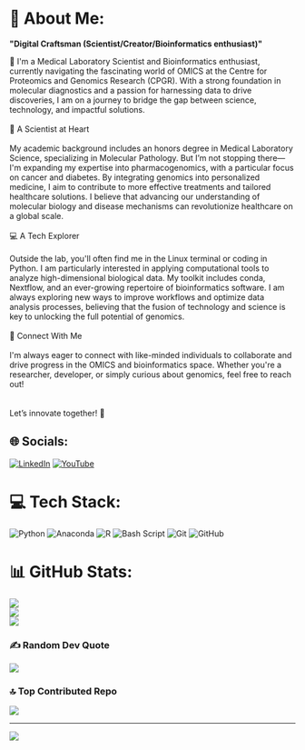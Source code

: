 # 💫 About Me:
**"Digital Craftsman (Scientist/Creator/Bioinformatics enthusiast)"**

👋 I'm a Medical Laboratory Scientist and Bioinformatics enthusiast, currently navigating the fascinating world of OMICS at the Centre for Proteomics and Genomics Research (CPGR). With a strong foundation in molecular diagnostics and a passion for harnessing data to drive discoveries, I am on a journey to bridge the gap between science, technology, and impactful solutions.<br><br>🔬 A Scientist at Heart<br><br>My academic background includes an honors degree in Medical Laboratory Science, specializing in Molecular Pathology. But I’m not stopping there—I'm expanding my expertise into pharmacogenomics, with a particular focus on cancer and diabetes. By integrating genomics into personalized medicine, I aim to contribute to more effective treatments and tailored healthcare solutions. I believe that advancing our understanding of molecular biology and disease mechanisms can revolutionize healthcare on a global scale.<br><br>💻 A Tech Explorer<br><br>Outside the lab, you'll often find me in the Linux terminal or coding in Python. I am particularly interested in applying computational tools to analyze high-dimensional biological data. My toolkit includes conda, Nextflow, and an ever-growing repertoire of bioinformatics software. I am always exploring new ways to improve workflows and optimize data analysis processes, believing that the fusion of technology and science is key to unlocking the full potential of genomics.<br><br>📝 Connect With Me<br><br>I'm always eager to connect with like-minded individuals to collaborate and drive progress in the OMICS and bioinformatics space. Whether you're a researcher, developer, or simply curious about genomics, feel free to reach out!<br><br>  <br>Let’s innovate together! 🚀


## 🌐 Socials:
[![LinkedIn](https://img.shields.io/badge/LinkedIn-%230077B5.svg?logo=linkedin&logoColor=white)](https://linkedin.com/in/https://www.linkedin.com/in/glory-bimoko-2621311b3/) [![YouTube](https://img.shields.io/badge/YouTube-%23FF0000.svg?logo=YouTube&logoColor=white)](https://youtube.com/@https://www.youtube.com/@InSilico-Labs) 

# 💻 Tech Stack:
![Python](https://img.shields.io/badge/python-3670A0?style=for-the-badge&logo=python&logoColor=ffdd54) ![Anaconda](https://img.shields.io/badge/Anaconda-%2344A833.svg?style=for-the-badge&logo=anaconda&logoColor=white) ![R](https://img.shields.io/badge/r-%23276DC3.svg?style=for-the-badge&logo=r&logoColor=white) ![Bash Script](https://img.shields.io/badge/bash_script-%23121011.svg?style=for-the-badge&logo=gnu-bash&logoColor=white) ![Git](https://img.shields.io/badge/git-%23F05033.svg?style=for-the-badge&logo=git&logoColor=white) ![GitHub](https://img.shields.io/badge/github-%23121011.svg?style=for-the-badge&logo=github&logoColor=white)
# 📊 GitHub Stats:
![](https://github-readme-stats.vercel.app/api?username=Glo-Bimoko&theme=aura&hide_border=false&include_all_commits=true&count_private=true)<br/>
![](https://github-readme-streak-stats.herokuapp.com/?user=Glo-Bimoko&theme=aura&hide_border=false)<br/>
![](https://github-readme-stats.vercel.app/api/top-langs/?username=Glo-Bimoko&theme=aura&hide_border=false&include_all_commits=true&count_private=true&layout=compact)

### ✍️ Random Dev Quote
![](https://quotes-github-readme.vercel.app/api?type=horizontal&theme=radical)

### 🔝 Top Contributed Repo
![](https://github-contributor-stats.vercel.app/api?username=Glo-Bimoko&limit=5&theme=dark&combine_all_yearly_contributions=true)

---
[![](https://visitcount.itsvg.in/api?id=Glo-Bimoko&icon=0&color=0)](https://visitcount.itsvg.in)

<!-- Proudly created with GPRM ( https://gprm.itsvg.in ) -->
